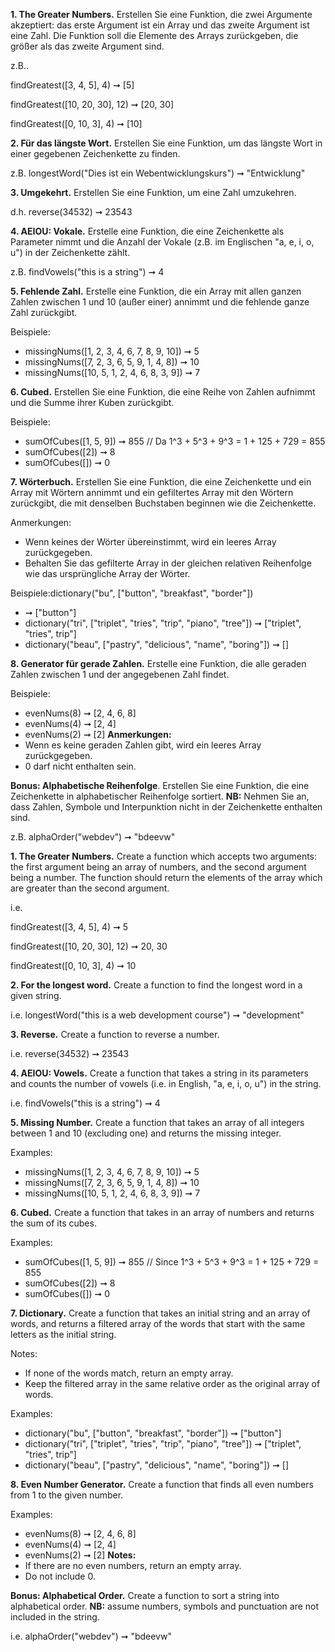 **1. The Greater Numbers.**
Erstellen Sie eine Funktion, die zwei Argumente akzeptiert: das erste Argument ist ein Array und das zweite Argument ist eine Zahl. Die Funktion soll die Elemente des Arrays zurückgeben, die größer als das zweite Argument sind. 

z.B.. 

findGreatest([3, 4, 5], 4) ➞ [5]

findGreatest([10, 20, 30], 12) ➞ [20, 30]

findGreatest([0, 10, 3], 4) ➞ [10]

**2. Für das längste Wort.**
Erstellen Sie eine Funktion, um das längste Wort in einer gegebenen Zeichenkette zu finden. 

z.B. longestWord("Dies ist ein Webentwicklungskurs") ➞ "Entwicklung"

**3. Umgekehrt.**
Erstellen Sie eine Funktion, um eine Zahl umzukehren. 

d.h. reverse(34532) ➞ 23543

**4. AEIOU: Vokale.**
Erstelle eine Funktion, die eine Zeichenkette als Parameter nimmt und die Anzahl der Vokale (z.B. im Englischen "a, e, i, o, u") in der Zeichenkette zählt. 

z.B. findVowels("this is a string") ➞ 4

**5. Fehlende Zahl.**
Erstelle eine Funktion, die ein Array mit allen ganzen Zahlen zwischen 1 und 10 (außer einer) annimmt und die fehlende ganze Zahl zurückgibt.

Beispiele: 
* missingNums([1, 2, 3, 4, 6, 7, 8, 9, 10]) ➞ 5
* missingNums([7, 2, 3, 6, 5, 9, 1, 4, 8]) ➞ 10
* missingNums([10, 5, 1, 2, 4, 6, 8, 3, 9]) ➞ 7 

**6. Cubed.**
Erstellen Sie eine Funktion, die eine Reihe von Zahlen aufnimmt und die Summe ihrer Kuben zurückgibt. 

Beispiele: 
* sumOfCubes([1, 5, 9]) ➞ 855 // Da 1^3 + 5^3 + 9^3 = 1 + 125 + 729 = 855
* sumOfCubes([2]) ➞ 8
* sumOfCubes([]) ➞ 0

**7. Wörterbuch.**
Erstellen Sie eine Funktion, die eine Zeichenkette und ein Array mit Wörtern annimmt und ein gefiltertes Array mit den Wörtern zurückgibt, die mit denselben Buchstaben beginnen wie die Zeichenkette.

Anmerkungen:
* Wenn keines der Wörter übereinstimmt, wird ein leeres Array zurückgegeben.
* Behalten Sie das gefilterte Array in der gleichen relativen Reihenfolge wie das ursprüngliche Array der Wörter.

Beispiele:dictionary("bu", ["button", "breakfast", "border"]) 
* ➞ ["button"]
* dictionary("tri", ["triplet", "tries", "trip", "piano", "tree"]) ➞ ["triplet", "tries", trip"]
* dictionary("beau", ["pastry", "delicious", "name", "boring"]) ➞ []

**8. Generator für gerade Zahlen.**
Erstelle eine Funktion, die alle geraden Zahlen zwischen 1 und der angegebenen Zahl findet.

Beispiele:
* evenNums(8) ➞ [2, 4, 6, 8]
* evenNums(4) ➞ [2, 4]
* evenNums(2) ➞ [2]
**Anmerkungen:** 
* Wenn es keine geraden Zahlen gibt, wird ein leeres Array zurückgegeben. 
* 0 darf nicht enthalten sein. 

**Bonus: Alphabetische Reihenfolge**.
Erstellen Sie eine Funktion, die eine Zeichenkette in alphabetischer Reihenfolge sortiert. **NB:** Nehmen Sie an, dass Zahlen, Symbole und Interpunktion nicht in der Zeichenkette enthalten sind.

z.B. alphaOrder("webdev") ➞ "bdeevw" 



**1. The Greater Numbers.**
Create a function which accepts two arguments: the first argument being an array of numbers, and the second argument being a number. The function should return the elements of the array which are greater than the second argument. 

i.e. 

findGreatest([3, 4, 5], 4) ➞ 5

findGreatest([10, 20, 30], 12) ➞ 20, 30

findGreatest([0, 10, 3], 4) ➞ 10

**2. For the longest word.**
Create a function to find the longest word in a given string. 

i.e. longestWord("this is a web development course") ➞  "development"

**3. Reverse.**
Create a function to reverse a number. 

i.e. reverse(34532) ➞ 23543

**4. AEIOU: Vowels.**
Create a function that takes a string in its parameters and counts the number of vowels (i.e. in English, "a, e, i, o, u") in the string. 

i.e. findVowels("this is a string") ➞ 4

**5. Missing Number.**
Create a function that takes an array of all integers between 1 and 10 (excluding one) and returns the missing integer.

Examples: 
* missingNums([1, 2, 3, 4, 6, 7, 8, 9, 10]) ➞ 5
* missingNums([7, 2, 3, 6, 5, 9, 1, 4, 8]) ➞ 10
* missingNums([10, 5, 1, 2, 4, 6, 8, 3, 9]) ➞ 7 

**6. Cubed.**
Create a function that takes in an array of numbers and returns the sum of its cubes. 

Examples: 
* sumOfCubes([1, 5, 9]) ➞ 855 // Since 1^3 + 5^3 + 9^3 = 1 + 125 + 729 = 855
* sumOfCubes([2]) ➞ 8
* sumOfCubes([]) ➞ 0

**7. Dictionary.**
Create a function that takes an initial string and an array of words, and returns a filtered array of the words that start with the same letters as the initial string.

Notes:
* If none of the words match, return an empty array.
* Keep the filtered array in the same relative order as the original array of words.

Examples:
* dictionary("bu", ["button", "breakfast", "border"]) ➞ ["button"]
* dictionary("tri", ["triplet", "tries", "trip", "piano", "tree"]) ➞ ["triplet", "tries", trip"]
* dictionary("beau", ["pastry", "delicious", "name", "boring"]) ➞ []

**8. Even Number Generator.**
Create a function that finds all even numbers from 1 to the given number.

Examples:
* evenNums(8) ➞ [2, 4, 6, 8]
* evenNums(4) ➞ [2, 4]
* evenNums(2) ➞ [2]
**Notes:** 
* If there are no even numbers, return an empty array. 
* Do not include 0. 

**Bonus: Alphabetical Order.**
Create a function to sort a string into alphabetical order. **NB:** assume numbers, symbols and punctuation are not included in the string.

i.e. alphaOrder("webdev") ➞ "bdeevw" 
